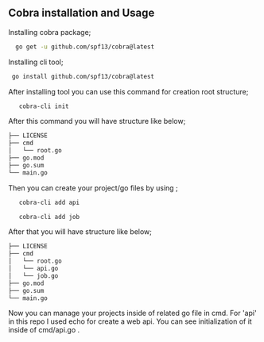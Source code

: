 
## Cobra installation and Usage

Installing cobra package;

```bash
  go get -u github.com/spf13/cobra@latest
```

Installing cli tool;

 ```bash
  go install github.com/spf13/cobra@latest
``` 

After installing tool you can use this command for creation root structure;
 ```bash
    cobra-cli init
``` 

After this command you will have structure like below;

 ```bash
├── LICENSE
├── cmd
│   └── root.go
├── go.mod
├── go.sum
└── main.go
``` 

Then you can create your project/go files by using ;
 ```bash
    cobra-cli add api
``` 

 ```bash
    cobra-cli add job
``` 

After that you will have structure like below;

 ```bash
├── LICENSE
├── cmd
│   └── root.go
│   └── api.go
│   └── job.go
├── go.mod
├── go.sum
└── main.go
``` 

Now you can manage your projects inside of related go file in cmd.
For 'api' in this repo I used echo for create a web api.
You can see initialization of it inside of cmd/api.go .
